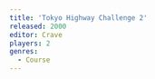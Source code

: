 ```yaml
---
title: 'Tokyo Highway Challenge 2'
released: 2000
editor: Crave
players: 2
genres:
  - Course
---
```

